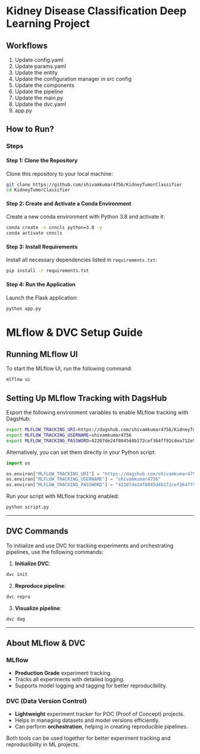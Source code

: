 # Kidney Disease Classification Deep Learning Project

## Workflows
1. Update config.yaml
2. Update params.yaml
3. Update the entity
4. Update the configuration manager in src config
5. Update the components
6. Update the pipeline
7. Update the main.py
8. Update the dvc.yaml
9. app.py

## How to Run?

### Steps

#### Step 1: Clone the Repository
Clone this repository to your local machine:

```bash
git clone https://github.com/shivamkumar4756/KidneyTumorClassifier
cd KidneyTumorClassifier
```

#### Step 2: Create and Activate a Conda Environment
Create a new conda environment with Python 3.8 and activate it:

```bash
conda create -n cnncls python=3.8 -y
conda activate cnncls
```

#### Step 3: Install Requirements
Install all necessary dependencies listed in `requirements.txt`:

```bash
pip install -r requirements.txt
```

#### Step 4: Run the Application
Launch the Flask application:

```bash
python app.py
```

# MLflow & DVC Setup Guide

## Running MLflow UI
To start the MLflow UI, run the following command:
```sh
mlflow ui
```

## Setting Up MLflow Tracking with DagsHub
Export the following environment variables to enable MLflow tracking with DagsHub:
```sh
export MLFLOW_TRACKING_URI=https://dagshub.com/shivamkumar4756/KidneyTumorClassifier.mlflow
export MLFLOW_TRACKING_USERNAME=shivamkumar4756
export MLFLOW_TRACKING_PASSWORD=42207de24f8045d4b172cef364ff92cdea712e58
```

Alternatively, you can set them directly in your Python script:
```python
import os

os.environ["MLFLOW_TRACKING_URI"] = "https://dagshub.com/shivamkumar4756/KidneyTumorClassifier.mlflow"
os.environ["MLFLOW_TRACKING_USERNAME"] = "shivamkumar4756"
os.environ["MLFLOW_TRACKING_PASSWORD"] = "42207de24f8045d4b172cef364ff92cdea712e58"
```

Run your script with MLflow tracking enabled:
```sh
python script.py
```

---

## DVC Commands
To initialize and use DVC for tracking experiments and orchestrating pipelines, use the following commands:

1. **Initialize DVC**:
```sh
dvc init
```

2. **Reproduce pipeline**:
```sh
dvc repro
```

3. **Visualize pipeline**:
```sh
dvc dag
```

---

## About MLflow & DVC
### **MLflow**
- **Production Grade** experiment tracking.
- Tracks all experiments with detailed logging.
- Supports model logging and tagging for better reproducibility.

### **DVC (Data Version Control)**
- **Lightweight** experiment tracker for POC (Proof of Concept) projects.
- Helps in managing datasets and model versions efficiently.
- Can perform **orchestration**, helping in creating reproducible pipelines.

Both tools can be used together for better experiment tracking and reproducibility in ML projects.





